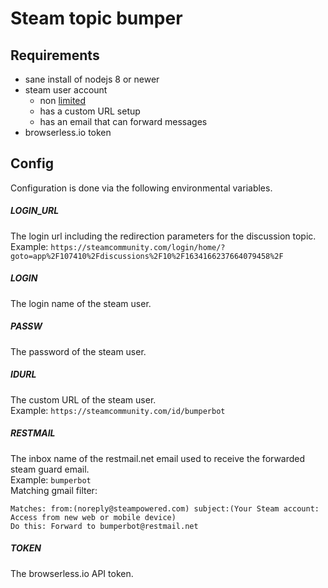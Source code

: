 # Steam topic bumper

## Requirements
 * sane install of nodejs 8 or newer
 * steam user account
    * non [limited](https://support.steampowered.com/kb_article.php?ref=3330-IAGK-7663)
    * has a custom URL setup
    * has an email that can forward messages
 * browserless.io token

## Config
Configuration is done via the following environmental variables.

##### LOGIN_URL
The login url including the redirection parameters for the discussion topic.  
Example: 
`https://steamcommunity.com/login/home/?goto=app%2F107410%2Fdiscussions%2F10%2F1634166237664079458%2F`
##### LOGIN
The login name of the steam user.
##### PASSW
The password of the steam user.
##### IDURL
The custom URL of the steam user.  
Example: `https://steamcommunity.com/id/bumperbot`
##### RESTMAIL
The inbox name of the restmail.net email used to receive the forwarded steam guard email.  
Example: `bumperbot`  
Matching gmail filter:
```
Matches: from:(noreply@steampowered.com) subject:(Your Steam account: Access from new web or mobile device)
Do this: Forward to bumperbot@restmail.net
```
##### TOKEN
The browserless.io API token.